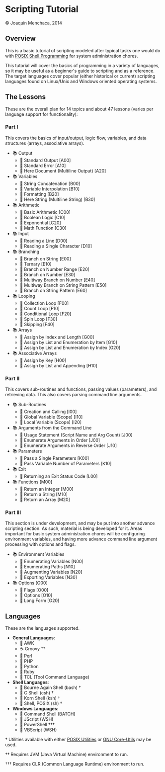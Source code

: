 # Scripting Tutorial

© Joaquin Menchaca, 2014

## Overview

This is a basic tutorial of scripting modeled after typical tasks one would do with [POSIX Shell Programming](http://pubs.opengroup.org/onlinepubs/009695399/utilities/xcu_chap02.html) for system administration chores.  

This tutorial will cover the basics of programming in a variety of languages, so it may be useful as a beginner's guide to scripting and as a reference.  The target languages cover popular (either historical or current) scripting languages found on Linux/Unix and Windows oriented operating systems.


## The Lessons

These are the overall plan for 14 topics and about 47 lessons (varies per language support for functionality):

### Part I

This covers the basics of input/output, logic flow, variables, and data structures (arrays, associative arrays).

* :books: Output
  * :green_book: Standard Output [A00]
  * :green_book: Standard Error [A10]
  * :green_book: Here Document (Multiline Output) [A20]
* :books: Variables
  * :green_book: String Concatenation [B00]
  * :green_book: Variable Interpolation [B10]
  * :green_book: Formatting [B20]
  * :green_book: Here String (Multiline String) [B30]
* :books: Arithmetic
  * :green_book: Basic Arithmetic [C00]
  * :green_book: Boolean Logic [C10]
  * :green_book: Exponential [C20]
  * :green_book: Math Function [C30]
* :books: Input
  * :green_book: Reading a Line [D00]
  * :green_book: Reading a Single Character [D10]
* :books: Branching
  * :green_book: Branch on String [E00]
  * :green_book: Ternary [E10]
  * :green_book: Branch on Number Range [E20]
  * :green_book: Branch on Number [E30]
  * :green_book: Multiway Branch on Number [E40]
  * :green_book: Multiway Branch on String Pattern [E50]
  * :green_book: Branch on String Pattern [E60]
* :books: Looping
  * :green_book: Collection Loop [F00]
  * :green_book: Count Loop [F10]
  * :green_book: Conditional Loop [F20]
  * :green_book: Spin Loop [F30]
  * :green_book: Skipping [F40]
* :books: Arrays
  * :green_book: Assign by Index and Length [G00]
  * :green_book: Assign by List and Enumeration by Item [G10]
  * :green_book: Assign by List and Enumeration by Index [G20]
* :books: Associative Arrays
  * :green_book: Assign by Key [H00]
  * :green_book: Assign by List and Appending [H10]

### Part II  

This covers sub-routines and functions, passing values (parameters), and retrieving data. This also covers parsing command line arguments.

* :books: Sub-Routines
  * :green_book: Creation and Calling [I00]
  * :green_book: Global Variable (Scope) [I10]
  * :green_book: Local Variable (Scope) [I20]
* :books: Arguments from the Command Line
  * :green_book: Usage Statement (Script Name and Arg Count) [J00]
  * :green_book: Enumerate Arguments in Order [J00]
  * :green_book: Enumerate Arguments in Reverse Order [J10]
* :books: Parameters
  * :green_book: Pass a Single Parameters [K00]
  * :green_book: Pass Variable Number of Parameters [K10]
* :books: Exit
  * :green_book: Returning an Exit Status Code [L00]
* :books: Functions [M00]
  * :green_book: Return an Integer [M00]
  * :green_book: Return a String [M10]
  * :green_book: Return an Array [M20]

### Part III  

This section is under development, and may be put into another advance scripting section.  As such, material is being developed for it.  Areas important for basic system administration chores will be configuring environment variables, and having more advance command line argument processing with options and flags.

* :books: Environment Variables
  * :green_book: Enumerating Variables [N00]
  * :green_book: Enumerating Paths [N10]
  * :green_book: Augmenting Variables [N20]
  * :green_book: Exporting Variables [N30]
* :books: Options [O00]
  * :green_book: Flags [O00]
  * :green_book: Options [O10]
  * :green_book: Long Form [O20]

## Languages

These are the languages supported.

* **General Languages**:
  * :scroll: AWK
  * :coffee: Groovy ††
  * :camel: Perl
  * :elephant: PHP
  * :snake: Python
  * :gem: Ruby
  * :scroll: TCL (Tool Command Language)
* **Shell Languages**:
  * :shell: Bourne Again Shell (bash) †
  * :shell: C Shell (csh) †
  * :shell: Korn Shell (ksh) †
  * :shell: Shell, POSIX (sh) †
* **Windows Languages**:
  * :scroll: Command Shell (BATCH)
  * :scroll: JScript (WSH)
  * :scroll: PowerShell †††
  * :scroll: VBScript (WSH)


† Utilities available with either [POSIX Utilities](http://pubs.opengroup.org/onlinepubs/009696699/utilities/contents.html) or [GNU Core-Utils](http://www.gnu.org/software/coreutils/) may be used.

†† Requires JVM (Java Virtual Machine) environment to run.

††† Requires CLR (Common Language Runtime) environment to run.
